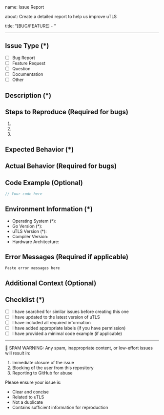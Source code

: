 name: Issue Report

about: Create a detailed report to help us improve uTLS

title: "[BUG/FEATURE] - "

---

<!-- 
⚠️ IMPORTANT: 
- Fields marked with (*) are REQUIRED
- Please fill in as much information as possible
- Spam or inappropriate content will result in an immediate block from this repository
-->

## Issue Type (*)
- [ ] Bug Report
- [ ] Feature Request
- [ ] Question
- [ ] Documentation
- [ ] Other

## Description (*)
<!-- Provide a clear and detailed description of the issue -->




## Steps to Reproduce (Required for bugs)
<!-- Provide detailed steps to reproduce the behavior -->
1. 
2. 
3. 

## Expected Behavior (*)
<!-- Describe what you expected to happen -->




## Actual Behavior (Required for bugs)
<!-- Describe what actually happened -->




## Code Example (Optional)
<!-- If applicable, provide a minimal code example that demonstrates the issue -->
```go
// Your code here
```

## Environment Information (*)
<!-- Please complete all required information -->
- Operating System (*): 
- Go Version (*): 
- uTLS Version (*): 
- Compiler Version: 
- Hardware Architecture: 

## Error Messages (Required if applicable)
<!-- Please provide full error messages/stack traces -->
```
Paste error messages here
```

## Additional Context (Optional)
<!-- Add any other context, screenshots, or relevant information -->




## Checklist (*)
<!-- Please check all applicable items -->
- [ ] I have searched for similar issues before creating this one
- [ ] I have updated to the latest version of uTLS
- [ ] I have included all required information
- [ ] I have added appropriate labels (if you have permission)
- [ ] I have provided a minimal code example (if applicable)

---


🚫 SPAM WARNING:
Any spam, inappropriate content, or low-effort issues will result in:
1. Immediate closure of the issue
2. Blocking of the user from this repository
3. Reporting to GitHub for abuse

Please ensure your issue is:
- Clear and concise
- Related to uTLS
- Not a duplicate
- Contains sufficient information for reproduction



